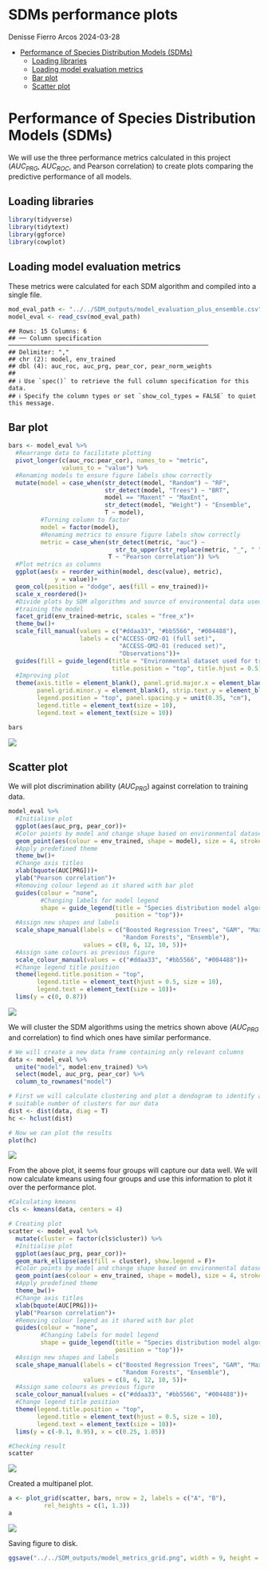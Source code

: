 SDMs performance plots
================
Denisse Fierro Arcos
2024-03-28

- <a href="#performance-of-species-distribution-models-sdms"
  id="toc-performance-of-species-distribution-models-sdms">Performance of
  Species Distribution Models (SDMs)</a>
  - <a href="#loading-libraries" id="toc-loading-libraries">Loading
    libraries</a>
  - <a href="#loading-model-evaluation-metrics"
    id="toc-loading-model-evaluation-metrics">Loading model evaluation
    metrics</a>
  - <a href="#bar-plot" id="toc-bar-plot">Bar plot</a>
  - <a href="#scatter-plot" id="toc-scatter-plot">Scatter plot</a>

# Performance of Species Distribution Models (SDMs)

We will use the three performance metrics calculated in this project
($AUC_{PRG}$, $AUC_{ROC}$, and Pearson correlation) to create plots
comparing the predictive performance of all models.

## Loading libraries

``` r
library(tidyverse)
library(tidytext)
library(ggforce)
library(cowplot)
```

## Loading model evaluation metrics

These metrics were calculated for each SDM algorithm and compiled into a
single file.

``` r
mod_eval_path <- "../../SDM_outputs/model_evaluation_plus_ensemble.csv"
model_eval <- read_csv(mod_eval_path) 
```

    ## Rows: 15 Columns: 6
    ## ── Column specification ────────────────────────────────────────────────────────
    ## Delimiter: ","
    ## chr (2): model, env_trained
    ## dbl (4): auc_roc, auc_prg, pear_cor, pear_norm_weights
    ## 
    ## ℹ Use `spec()` to retrieve the full column specification for this data.
    ## ℹ Specify the column types or set `show_col_types = FALSE` to quiet this message.

## Bar plot

``` r
bars <- model_eval %>% 
  #Rearrange data to facilitate plotting
  pivot_longer(c(auc_roc:pear_cor), names_to = "metric", 
               values_to = "value") %>% 
  #Renaming models to ensure figure labels show correctly
  mutate(model = case_when(str_detect(model, "Random") ~ "RF",
                           str_detect(model, "Trees") ~ "BRT",
                           model == "Maxent" ~ "MaxEnt",
                           str_detect(model, "Weight") ~ "Ensemble",
                           T ~ model),
         #Turning column to factor
         model = factor(model),
         #Renaming metrics to ensure figure labels show correctly
         metric = case_when(str_detect(metric, "auc") ~ 
                              str_to_upper(str_replace(metric, "_", " ")),
                            T ~ "Pearson correlation")) %>%
  #Plot metrics as columns
  ggplot(aes(x = reorder_within(model, desc(value), metric),
             y = value))+
  geom_col(position = "dodge", aes(fill = env_trained))+
  scale_x_reordered()+
  #Divide plots by SDM algorithms and source of environmental data used for 
  #training the model
  facet_grid(env_trained~metric, scales = "free_x")+
  theme_bw()+
  scale_fill_manual(values = c("#ddaa33", "#bb5566", "#004488"),
                    labels = c("ACCESS-OM2-01 (full set)",
                               "ACCESS-OM2-01 (reduced set)",
                               "Observations"))+
  guides(fill = guide_legend(title = "Environmental dataset used for training",
                             title.position = "top", title.hjust = 0.5))+
  #Improving plot
  theme(axis.title = element_blank(), panel.grid.major.x = element_blank(),
        panel.grid.minor.y = element_blank(), strip.text.y = element_blank(),
        legend.position = "top", panel.spacing.y = unit(0.35, "cm"), 
        legend.title = element_text(size = 10), 
        legend.text = element_text(size = 10))

bars
```

![](08_SDMs_performance_plots_files/figure-gfm/unnamed-chunk-3-1.png)<!-- -->

## Scatter plot

We will plot discrimination ability ($AUC_{PRG}$) against correlation to
training data.

``` r
model_eval %>%
  #Initialise plot
  ggplot(aes(auc_prg, pear_cor))+
  #Color points by model and change shape based on environmental dataset
  geom_point(aes(colour = env_trained, shape = model), size = 4, stroke = 1)+
  #Apply predefined theme
  theme_bw()+
  #Change axis titles
  xlab(bquote(AUC[PRG]))+
  ylab("Pearson correlation")+
  #Removing colour legend as it shared with bar plot
  guides(colour = "none",
         #Changing labels for model legend
         shape = guide_legend(title = "Species distribution model algorithm",
                              position = "top"))+
  #Assign new shapes and labels
  scale_shape_manual(labels = c("Boosted Regression Trees", "GAM", "MaxEnt",
                                "Random Forests", "Ensemble"),
                     values = c(8, 6, 12, 10, 5))+
  #Assign same colours as previous figure
  scale_colour_manual(values = c("#ddaa33", "#bb5566", "#004488"))+
  #Change legend title position
  theme(legend.title.position = "top", 
        legend.title = element_text(hjust = 0.5, size = 10), 
        legend.text = element_text(size = 10))+
  lims(y = c(0, 0.87))
```

![](08_SDMs_performance_plots_files/figure-gfm/unnamed-chunk-4-1.png)<!-- -->

We will cluster the SDM algorithms using the metrics shown above
($AUC_{PRG}$ and correlation) to find which ones have similar
performance.

``` r
# We will create a new data frame containing only relevant columns
data <- model_eval %>% 
  unite("model", model:env_trained) %>% 
  select(model, auc_prg, pear_cor) %>% 
  column_to_rownames("model")

# First we will calculate clustering and plot a dendogram to identify a 
# suitable number of clusters for our data
dist <- dist(data, diag = T)
hc <- hclust(dist)

# Now we can plot the results
plot(hc)
```

![](08_SDMs_performance_plots_files/figure-gfm/unnamed-chunk-5-1.png)<!-- -->

From the above plot, it seems four groups will capture our data well. We
will now calculate kmeans using four groups and use this information to
plot it over the performance plot.

``` r
#Calculating kmeans
cls <- kmeans(data, centers = 4)

# Creating plot
scatter <- model_eval %>%
  mutate(cluster = factor(cls$cluster)) %>%
  #Initialise plot
  ggplot(aes(auc_prg, pear_cor))+
  geom_mark_ellipse(aes(fill = cluster), show.legend = F)+
  #Color points by model and change shape based on environmental dataset
  geom_point(aes(colour = env_trained, shape = model), size = 4, stroke = 1)+
  #Apply predefined theme
  theme_bw()+
  #Change axis titles
  xlab(bquote(AUC[PRG]))+
  ylab("Pearson correlation")+
  #Removing colour legend as it shared with bar plot
  guides(colour = "none",
         #Changing labels for model legend
         shape = guide_legend(title = "Species distribution model algorithm",
                              position = "top"))+
  #Assign new shapes and labels
  scale_shape_manual(labels = c("Boosted Regression Trees", "GAM", "MaxEnt",
                                "Random Forests", "Ensemble"),
                     values = c(8, 6, 12, 10, 5))+
  #Assign same colours as previous figure
  scale_colour_manual(values = c("#ddaa33", "#bb5566", "#004488"))+
  #Change legend title position
  theme(legend.title.position = "top", 
        legend.title = element_text(hjust = 0.5, size = 10), 
        legend.text = element_text(size = 10))+
  lims(y = c(-0.1, 0.95), x = c(0.25, 1.05))

#Checking result
scatter
```

![](08_SDMs_performance_plots_files/figure-gfm/unnamed-chunk-6-1.png)<!-- -->

Created a multipanel plot.

``` r
a <- plot_grid(scatter, bars, nrow = 2, labels = c("A", "B"), 
          rel_heights = c(1, 1.3))
a
```

![](08_SDMs_performance_plots_files/figure-gfm/unnamed-chunk-7-1.png)<!-- -->

Saving figure to disk.

``` r
ggsave("../../SDM_outputs/model_metrics_grid.png", width = 9, height = 7)
```
